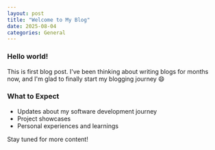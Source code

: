 ```yaml
---
layout: post
title: "Welcome to My Blog"
date: 2025-08-04
categories: General
---
```


### Hello world!
This is first blog post. I've been thinking about writing blogs for months now, and I'm glad to finally start my blogging journey 😄

### What to Expect

- Updates about my software development journey
- Project showcases
- Personal experiences and learnings

Stay tuned for more content!
